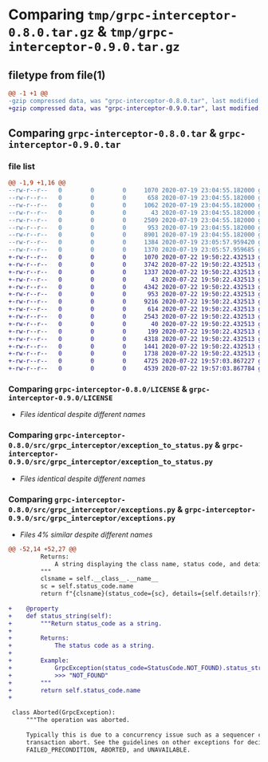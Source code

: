 # Comparing `tmp/grpc-interceptor-0.8.0.tar.gz` & `tmp/grpc-interceptor-0.9.0.tar.gz`

## filetype from file(1)

```diff
@@ -1 +1 @@
-gzip compressed data, was "grpc-interceptor-0.8.0.tar", last modified: Sun Jul 19 23:05:57 2020, max compression
+gzip compressed data, was "grpc-interceptor-0.9.0.tar", last modified: Wed Jul 22 19:57:03 2020, max compression
```

## Comparing `grpc-interceptor-0.8.0.tar` & `grpc-interceptor-0.9.0.tar`

### file list

```diff
@@ -1,9 +1,16 @@
--rw-r--r--   0        0        0     1070 2020-07-19 23:04:55.182000 grpc-interceptor-0.8.0/LICENSE
--rw-r--r--   0        0        0      658 2020-07-19 23:04:55.182000 grpc-interceptor-0.8.0/README.md
--rw-r--r--   0        0        0     1062 2020-07-19 23:04:55.182000 grpc-interceptor-0.8.0/pyproject.toml
--rw-r--r--   0        0        0       43 2020-07-19 23:04:55.182000 grpc-interceptor-0.8.0/src/grpc_interceptor/__init__.py
--rw-r--r--   0        0        0     2509 2020-07-19 23:04:55.182000 grpc-interceptor-0.8.0/src/grpc_interceptor/base.py
--rw-r--r--   0        0        0      953 2020-07-19 23:04:55.182000 grpc-interceptor-0.8.0/src/grpc_interceptor/exception_to_status.py
--rw-r--r--   0        0        0     8901 2020-07-19 23:04:55.182000 grpc-interceptor-0.8.0/src/grpc_interceptor/exceptions.py
--rw-r--r--   0        0        0     1384 2020-07-19 23:05:57.959420 grpc-interceptor-0.8.0/setup.py
--rw-r--r--   0        0        0     1370 2020-07-19 23:05:57.959685 grpc-interceptor-0.8.0/PKG-INFO
+-rw-r--r--   0        0        0     1070 2020-07-22 19:50:22.432513 grpc-interceptor-0.9.0/LICENSE
+-rw-r--r--   0        0        0     3742 2020-07-22 19:50:22.432513 grpc-interceptor-0.9.0/README.md
+-rw-r--r--   0        0        0     1337 2020-07-22 19:50:22.432513 grpc-interceptor-0.9.0/pyproject.toml
+-rw-r--r--   0        0        0       43 2020-07-22 19:50:22.432513 grpc-interceptor-0.9.0/src/grpc_interceptor/__init__.py
+-rw-r--r--   0        0        0     4342 2020-07-22 19:50:22.432513 grpc-interceptor-0.9.0/src/grpc_interceptor/base.py
+-rw-r--r--   0        0        0      953 2020-07-22 19:50:22.432513 grpc-interceptor-0.9.0/src/grpc_interceptor/exception_to_status.py
+-rw-r--r--   0        0        0     9216 2020-07-22 19:50:22.432513 grpc-interceptor-0.9.0/src/grpc_interceptor/exceptions.py
+-rw-r--r--   0        0        0      614 2020-07-22 19:50:22.432513 grpc-interceptor-0.9.0/src/grpc_interceptor/testing/__init__.py
+-rw-r--r--   0        0        0     2543 2020-07-22 19:50:22.432513 grpc-interceptor-0.9.0/src/grpc_interceptor/testing/dummy_client.py
+-rw-r--r--   0        0        0       40 2020-07-22 19:50:22.432513 grpc-interceptor-0.9.0/src/grpc_interceptor/testing/protos/__init__.py
+-rw-r--r--   0        0        0      199 2020-07-22 19:50:22.432513 grpc-interceptor-0.9.0/src/grpc_interceptor/testing/protos/dummy.proto
+-rw-r--r--   0        0        0     4318 2020-07-22 19:50:22.432513 grpc-interceptor-0.9.0/src/grpc_interceptor/testing/protos/dummy_pb2.py
+-rw-r--r--   0        0        0     1441 2020-07-22 19:50:22.432513 grpc-interceptor-0.9.0/src/grpc_interceptor/testing/protos/dummy_pb2.pyi
+-rw-r--r--   0        0        0     1738 2020-07-22 19:50:22.432513 grpc-interceptor-0.9.0/src/grpc_interceptor/testing/protos/dummy_pb2_grpc.py
+-rw-r--r--   0        0        0     4725 2020-07-22 19:57:03.867227 grpc-interceptor-0.9.0/setup.py
+-rw-r--r--   0        0        0     4539 2020-07-22 19:57:03.867784 grpc-interceptor-0.9.0/PKG-INFO
```

### Comparing `grpc-interceptor-0.8.0/LICENSE` & `grpc-interceptor-0.9.0/LICENSE`

 * *Files identical despite different names*

### Comparing `grpc-interceptor-0.8.0/src/grpc_interceptor/exception_to_status.py` & `grpc-interceptor-0.9.0/src/grpc_interceptor/exception_to_status.py`

 * *Files identical despite different names*

### Comparing `grpc-interceptor-0.8.0/src/grpc_interceptor/exceptions.py` & `grpc-interceptor-0.9.0/src/grpc_interceptor/exceptions.py`

 * *Files 4% similar despite different names*

```diff
@@ -52,14 +52,27 @@
         Returns:
             A string displaying the class name, status code, and details.
         """
         clsname = self.__class__.__name__
         sc = self.status_code.name
         return f"{clsname}(status_code={sc}, details={self.details!r})"
 
+    @property
+    def status_string(self):
+        """Return status_code as a string.
+
+        Returns:
+            The status code as a string.
+
+        Example:
+            GrpcException(status_code=StatusCode.NOT_FOUND).status_string
+            >>> "NOT_FOUND"
+        """
+        return self.status_code.name
+
 
 class Aborted(GrpcException):
     """The operation was aborted.
 
     Typically this is due to a concurrency issue such as a sequencer check failure or
     transaction abort. See the guidelines on other exceptions for deciding between
     FAILED_PRECONDITION, ABORTED, and UNAVAILABLE.
```

